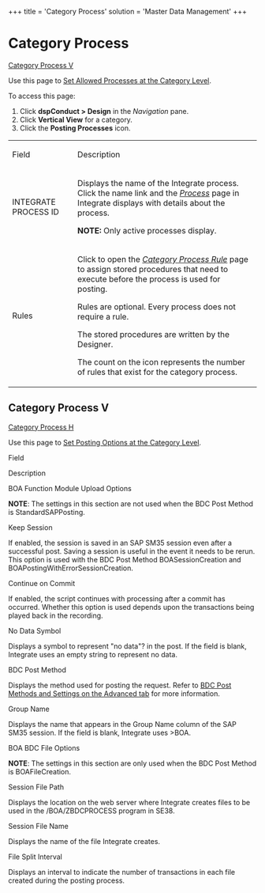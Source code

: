 +++
title = 'Category Process'
solution = 'Master Data Management'
+++

# Category Process

[Category Process V](#Category)

<div class="use">

Use this page to [Set Allowed Processes at the Category
Level](../Use_Cases/Set_Allowed_Processes_at_the_Category_Level).

</div>

To access this page:

1.  Click **dspConduct \> Design** in the *Navigation* pane.
2.  Click **Vertical View** for a category.
3.  Click the **Posting Processes** icon.

<table>
<tbody>
<tr class="odd">
<td><p>Field</p></td>
<td><p>Description</p></td>
</tr>
<tr class="even">
<td><p>INTEGRATE PROCESS ID</p></td>
<td><p>Displays the name of the Integrate process. Click the name link and the <span style="font-style: italic;"><a href="../../../Platform/Integrate/Page_Desc/Process_H">Process</a></span> page in Integrate displays with details about the process.</p>
<p><strong>NOTE:</strong> Only active processes display.</p></td>
</tr>
<tr class="odd">
<td><p>Rules</p></td>
<td><p>Click to open the <span style="font-style: italic;"><a href="Category_Process_Rule">Category Process Rule</a></span> page to assign stored procedures that need to execute before the process is used for posting. </p>
<p>Rules are optional. Every process does not require a rule.</p>
<p>The stored procedures are written by the Designer.</p>
<p>The count on the icon represents the number of rules that exist for the category process.</p></td>
</tr>
</tbody>
</table>

## <span id="Category"></span>Category Process V

[Category Process H](#)

<div class="use">

Use this page to [Set Posting Options at the Category
Level](../Use_Cases/Set_Posting_Options_at_the_Category_Level).

</div>

Field

Description

BOA Function Module Upload Options

**NOTE**: The settings in this section are not used when the BDC Post
Method is StandardSAPPosting.

Keep Session

If enabled, the session is saved in an SAP SM35 session even after a
successful post. Saving a session is useful in the event it needs to be
rerun. This option is used with the BDC Post Method BOASessionCreation
and BOAPostingWithErrorSessionCreation.

Continue on Commit

If enabled, the script continues with processing after a commit has
occurred. Whether this option is used depends upon the transactions
being played back in the recording.

No Data Symbol

Displays a symbol to represent "no data"? in the post. If the field is
blank, Integrate uses an empty string to represent no data.

BDC Post Method

Displays the method used for posting the request. Refer to [BDC Post
Methods and Settings on the Advanced
tab](../../../Platform/Integrate/Page_Desc/BDCPostMethodsSettingsAdvTab)
for more information.

Group Name

Displays the name that appears in the Group Name column of the SAP SM35
session. If the field is blank, Integrate uses \>BOA.

BOA BDC File Options

**NOTE**: The settings in this section are only used when the BDC Post
Method is BOAFileCreation.

Session File Path

Displays the location on the web server where Integrate creates files to
be used in the /BOA/ZBDCPROCESS program in SE38.

Session File Name

Displays the name of the file Integrate creates.

File Split Interval

Displays an interval to indicate the number of transactions in each file
created during the posting process.
